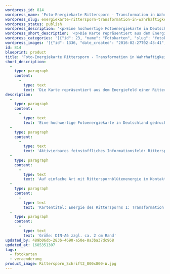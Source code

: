 ```yaml
---
wordpress_id: 814
wordpress_name: 'Foto-Energiekarte Rittersporn - Transformation in Wahrhaftigkeit'
wordpress_slug: energiekarte-rittersporn-transformation-in-wahrhaftigkeit
wordpress_status: publish
wordpress_description: '<p>Eine hochwertige Fotoenergiekarte in Deutschland gedruckt und in Handarbeit laminiert.  Sie ist in Postkartengröße (DIN-A6) gut zu transportieren und kann auch auf den Körper aufgelegt werden.</p><p>Aktivierbares feinstoffliches Informationsfeld: Ritterspornblüte - Transformation - Wahrhaftigkeit: Erkunden des Energiefelds einer Ritterspornblüte. Hier insbesondere Transformation in Wahrhaftigkeit (z.B. Loslassen von bereits bearbeiteten Themen, die nur noch in der Erinnerung aufleben und hemmend wirksam sind. Transformieren von Undienlichem in etwas, das unterstützend ist für das Erreichen der eigenen Ziele, soweit dies der eigenen Wahrheit entspricht).</p><p>Auf einfache Art mit Ritterspornblütenenergie im Kontakt sein: In einem Moment der Ruhe atme ich bewusst ein und aus. Ich lasse alles für diesen Moment an Gedanken und Gefühlen gehen. Ich öffne mich für das, was die Blüte mir gibt.</p><p>Kartentitel: Energie des Rittersporns 1: Transformation in Wahrhaftigkeit</p><p>Größe: DIN-A6 zzgl. ca. 2 cm Rand<br />Andere Formate sind individuell für Sie innerhalb weniger Tage herstellbar. Bitte kontaktieren Sie uns hierfür unter <a href="mailto:info@elvedenverlag.de">info@elvedenverlag.de</a>.</p><p><a href="https://my.feenbaum.de/anwendung-energiebilder-foto-laminiert/">Anwendungshinweise</a>      <a href="https://my.feenbaum.de/produktinformationen-fotokarten/">Produktinformationen</a></p>'
wordpress_short_description: '<p>Die Karte repräsentiert aus dem Energiefeld einer Ritterspornblüte: Transformation in Wahrhaftigkeit. Auf einfache Art mit Ritterspornenergie in Kontakt sein</p>'
wordpress_categories: '[{"id": 23, "name": "Fotokarten", "slug": "fotokarten"}, {"id": 67, "name": "Ver\u00e4nderung", "slug": "veraenderung"}]'
wordpress_images: '[{"id": 1336, "date_created": "2016-02-27T02:43:41", "date_created_gmt": "2016-02-27T00:43:41", "date_modified": "2016-02-27T02:43:41", "date_modified_gmt": "2016-02-27T00:43:41", "src": "https://my.feenbaum.de/wp-content/uploads/2016/02/Rittersporn_Schrift2_800x800-W.jpg", "name": "Rittersporn_Schrift2_800x800-W", "alt": ""}]'
id: 814
blueprint: product
title: 'Foto-Energiekarte Rittersporn - Transformation in Wahrhaftigkeit'
short_description:
  -
    type: paragraph
    content:
      -
        type: text
        text: 'Die Karte repräsentiert aus dem Energiefeld einer Ritterspornblüte: Transformation in Wahrhaftigkeit. Auf einfache Art mit Ritterspornenergie in Kontakt sein'
description:
  -
    type: paragraph
    content:
      -
        type: text
        text: 'Eine hochwertige Fotoenergiekarte in Deutschland gedruckt und in Handarbeit laminiert.  Sie ist in Postkartengröße (DIN-A6) gut zu transportieren und kann auch auf den Körper aufgelegt werden.'
  -
    type: paragraph
    content:
      -
        type: text
        text: 'Aktivierbares feinstoffliches Informationsfeld: Ritterspornblüte - Transformation - Wahrhaftigkeit: Erkunden des Energiefelds einer Ritterspornblüte. Hier insbesondere Transformation in Wahrhaftigkeit (z.B. Loslassen von bereits bearbeiteten Themen, die nur noch in der Erinnerung aufleben und hemmend wirksam sind. Transformieren von Undienlichem in etwas, das unterstützend ist für das Erreichen der eigenen Ziele, soweit dies der eigenen Wahrheit entspricht).'
  -
    type: paragraph
    content:
      -
        type: text
        text: 'Auf einfache Art mit Ritterspornblütenenergie im Kontakt sein: In einem Moment der Ruhe atme ich bewusst ein und aus. Ich lasse alles für diesen Moment an Gedanken und Gefühlen gehen. Ich öffne mich für das, was die Blüte mir gibt.'
  -
    type: paragraph
    content:
      -
        type: text
        text: 'Kartentitel: Energie des Rittersporns 1: Transformation in Wahrhaftigkeit'
  -
    type: paragraph
    content:
      -
        type: text
        text: 'Größe: DIN-A6 zzgl. ca. 2 cm Rand'
updated_by: 489b06db-283b-4690-a50e-8a3ba37dc968
updated_at: 1685351307
tags:
  - fotokarten
  - veraenderung
product_image: Rittersporn_Schrift2_800x800-W.jpg
---
```

